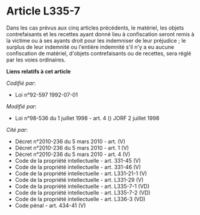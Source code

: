 # Article L335-7

Dans les cas prévus aux cinq articles précédents, le matériel, les objets contrefaisants et les recettes ayant donné lieu à
confiscation seront remis à la victime ou à ses ayants droit pour les indemniser de leur préjudice ; le surplus de leur
indemnité ou l'entière indemnité s'il n'y a eu aucune confiscation de matériel, d'objets contrefaisants ou de recettes, sera
réglé par les voies ordinaires.

**Liens relatifs à cet article**

_Codifié par_:

  - Loi n°92-597 1992-07-01

_Modifié par_:

  - Loi n°98-536 du 1 juillet 1998 - art. 4 () JORF 2 juillet 1998

_Cité par_:

  - Décret n°2010-236 du 5 mars 2010 - art. (V)
  - Décret n°2010-236 du 5 mars 2010 - art. 1 (V)
  - Décret n°2010-236 du 5 mars 2010 - art. 4 (V)
  - Code de la propriété intellectuelle - art. 331-45 (V)
  - Code de la propriété intellectuelle - art. 331-46 (V)
  - Code de la propriété intellectuelle - art. L331-21-1 (V)
  - Code de la propriété intellectuelle - art. L331-29 (V)
  - Code de la propriété intellectuelle - art. L335-7-1 (VD)
  - Code de la propriété intellectuelle - art. L335-7-2 (VD)
  - Code de la propriété intellectuelle - art. L336-3 (VD)
  - Code pénal - art. 434-41 (V)
